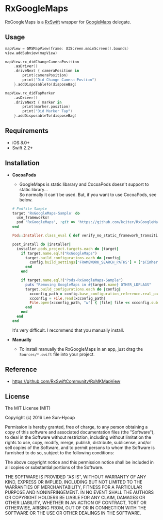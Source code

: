 # RxGoogleMaps
RxGoogleMaps is a [RxSwift](https://github.com/ReactiveX/RxSwift) wrapper for [GoogleMaps](https://developers.google.com/maps/documentation/ios-sdk/start) delegate.

## Usage
```swift
mapView = GMSMapView(frame: UIScreen.mainScreen().bounds)
view.addSubview(mapView)

mapView.rx_didChangeCameraPosition
    .asDriver()
    .driveNext { cameraPosition in
        print(cameraPosition)
        print("Did Change Camera Postion")
    }.addDisposableTo(disposeBag)

mapView.rx_didTapMarker
    .asDriver()
    .driveNext { marker in
        print(marker.position)
        print("Did Marker Tap")
    }.addDisposableTo(disposeBag)
```

## Requirements
* iOS 8.0+
* Swift 2.2+

## Installation
* **CocoaPods**
  * GoogleMaps is static libarary and CocoaPods doesn't support to static library...<br>So normally it can't be used. But, if you want to use CocoaPods, see below.
  ```ruby
  # Podfile Sample
  target 'RxGoogleMaps-Sample' do
    use_frameworks!
    pod 'RxGoogleMaps', :git => 'https://github.com/kciter/RxGoogleMaps', :tag => "0.1"
  end

  Pod::Installer.class_eval { def verify_no_static_framework_transitive_dependencies; end }

  post_install do |installer|
    installer.pods_project.targets.each do |target|
      if target.name.eql?("RxGoogleMaps")
        target.build_configurations.each do |config|
          config.build_settings['FRAMEWORK_SEARCH_PATHS'] = ["$(inherited)", "$(PODS_ROOT)/GoogleMaps/Frameworks"]
        end
      end
  
      if target.name.eql?("Pods-RxGoogleMaps-Sample")
        puts "Removing GoogleMaps in #{target.name} OTHER_LDFLAGS"
        target.build_configurations.each do |config|
          xcconfig_path = config.base_configuration_reference.real_path
          xcconfig = File.read(xcconfig_path)
          File.open(xcconfig_path, "w") { |file| file << xcconfig.sub('-framework "GoogleMaps"', '') }
        end
      end
    end
  end
  ```
  It's very difficult. I recommend that you manually install.

* **Manually**
  * To install manually the RxGoogleMaps in an app, just drag the `Sources/*.swift` file into your project.

## Reference
* https://github.com/RxSwiftCommunity/RxMKMapView

## License
The MIT License (MIT)

Copyright (c) 2016 Lee Sun-Hyoup

Permission is hereby granted, free of charge, to any person obtaining a copy
of this software and associated documentation files (the "Software"), to deal
in the Software without restriction, including without limitation the rights
to use, copy, modify, merge, publish, distribute, sublicense, and/or sell
copies of the Software, and to permit persons to whom the Software is
furnished to do so, subject to the following conditions:

The above copyright notice and this permission notice shall be included in all
copies or substantial portions of the Software.

THE SOFTWARE IS PROVIDED "AS IS", WITHOUT WARRANTY OF ANY KIND, EXPRESS OR
IMPLIED, INCLUDING BUT NOT LIMITED TO THE WARRANTIES OF MERCHANTABILITY,
FITNESS FOR A PARTICULAR PURPOSE AND NONINFRINGEMENT. IN NO EVENT SHALL THE
AUTHORS OR COPYRIGHT HOLDERS BE LIABLE FOR ANY CLAIM, DAMAGES OR OTHER
LIABILITY, WHETHER IN AN ACTION OF CONTRACT, TORT OR OTHERWISE, ARISING FROM,
OUT OF OR IN CONNECTION WITH THE SOFTWARE OR THE USE OR OTHER DEALINGS IN THE
SOFTWARE.
